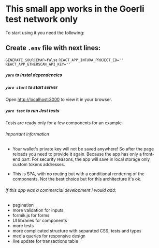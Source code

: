 # This small app works in the Goerli test network only

To start using it you need the following:

## Create `.env` file with next lines:

`GENERATE_SOURCEMAP=false`
`REACT_APP_INFURA_PROJECT_ID=''`
`REACT_APP_ETHERSCAN_API_KEY=''`

##### `yarn` to instal dependencies

##### `yarn start` to start server

Open [http://localhost:3000](http://localhost:3000) to view it in your browser.

##### `yarn test` to run Jest tests

Tests are ready only for a few components for an example

###### Important information

- Your wallet's private key will not be saved anywhere! So after the page reloads you need to provide it again. Because the app has only a front-end part. For security reasons, the app will save in local storage only custom tokens addresses.

- This is SPA, with no routing but with a conditional rendering of the components. Not the best choice but for this architecture it's ok.

###### If this app was a commercial development I would add:

- pagination
- more validation for inputs
- formik.js for forms
- UI libraries for components
- more tests
- more complicated structure with separated CSS, tests and types
- media queries for responsive design
- live update for transactions table
